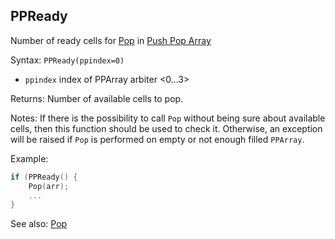 ## PPReady

Number of ready cells for [Pop](/api-native-functions/pop.md) in [Push Pop Array](/push-pop-arrays.md)

Syntax: `PPReady(ppindex=0)`

* `ppindex` index of PPArray arbiter &lt;0...3&gt;

Returns: Number of available cells to pop.

Notes: If there is the possibility to call `Pop` without being sure about available cells, then this function should be used to check it. Otherwise, an exception will be raised if `Pop` is performed on empty or not enough filled `PPArray`.

Example:

```c
if (PPReady() {
    Pop(arr);
    ...
}
```

See also: [Pop](/api-native-functions/pop.md)

